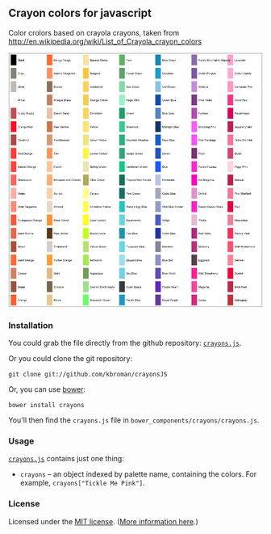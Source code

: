 ## Crayon colors for javascript

Color crolors based on crayola crayons, taken from
<http://en.wikipedia.org/wiki/List_of_Crayola_crayon_colors>

![crayon colors](crayons.png)

### Installation

You could grab the file directly from the github repository:
[`crayons.js`](https://raw.githubusercontent.com/kbroman/crayonsJS/master/crayons.js).

Or you could clone the git repository:

```
git clone git://github.com/kbroman/crayonsJS
```

Or, you can use [bower](http://bower.io/):

```
bower install crayons
```

You'll then find the `crayons.js` file in
`bower_components/crayons/crayons.js`.

### Usage

[`crayons.js`](https://github.com/kbroman/crayonsJS/tree/master/crayons.js)
contains just one thing:

- `crayons` &ndash; an object indexed by palette name, containing
  the colors. For example, `crayons["Tickle Me Pink"]`.


### License

Licensed under the [MIT license](License.md). ([More information here](http://en.wikipedia.org/wiki/MIT_License).)
